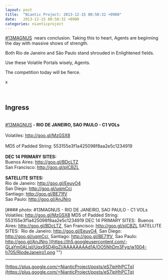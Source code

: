 ```yaml
---
layout: post
title:  "Niantic Project: 2013-12-15 00:50:32 +0900"
date:   2013-12-15 00:50:32 +0900
categories: nianticproject
---
```

[#13MAGNUS](https://plus.google.com/s/%2313MAGNUS "")  nears conclusion. Taking this to heart, Agents are beginning the day with massive shows of strength.

Both Rio de Janeiro and São Paulo stand shrouded in Enlightened fields.

Use these Volatile Portals wisely, Agents.

The competition today will be fierce.

x<div class="shared"><br /><h2>Ingress</h2><br /><a rel="nofollow" class="ot-hashtag" href="https://plus.google.com/s/%2313MAGNUS">#13MAGNUS</a> <b>- RIO DE JANEIRO, SAO PAULO - C1 VOLs</b><br /><br />Volatiles: <a href="http://goo.gl/MzGSX8" class="ot-anchor">http://goo.gl/MzGSX8</a><br /><br />MD5 of Padded String: 553155e3f1a425098f8aa2e5c1234919<br /><br /><b>DEC 14 PRIMARY SITES:</b> <br />Buenos Aires: <a href="http://goo.gl/BDcLTZ" class="ot-anchor">http://goo.gl/BDcLTZ</a> <br />San Francisco: <a href="http://goo.gl/plCBZL" class="ot-anchor">http://goo.gl/plCBZL</a><br /><br /><b>SATELLITE SITES:</b> <br />Rio de Janeiro: <a href="http://goo.gl/EeuyO4" class="ot-anchor">http://goo.gl/EeuyO4</a> <br />San Diego: <a href="http://goo.gl/uqmCci" class="ot-anchor">http://goo.gl/uqmCci</a> <br />Santiago: <a href="http://goo.gl/BE71fV" class="ot-anchor">http://goo.gl/BE71fV</a> <br />Sao Paulo: <a href="http://goo.gl/AnJNro" class="ot-anchor">http://goo.gl/AnJNro</a> <br /><br /></div>
[#### photo: #13MAGNUS - RIO DE JANEIRO, SAO PAULO - C1 VOLs
Volatiles: http://goo.gl/MzGSX8
MD5 of Padded String: 553155e3f1a425098f8aa2e5c1234919
DEC 14 PRIMARY SITES: 
Buenos Aires: http://goo.gl/BDcLTZ 
San Francisco: http://goo.gl/plCBZL
SATELLITE SITES: 
Rio de Janeiro: http://goo.gl/EeuyO4 
San Diego: http://goo.gl/uqmCci 
Santiago: http://goo.gl/BE71fV 
Sao Paulo: http://goo.gl/AnJNro ](https://lh5.googleusercontent.com/-QLaYm0ALisI/Uqx9SD4IgZI/AAAAAAAAd1A/OO5NhDm3Fyg/w1004-h705/RiodeJaneiro1.png "")
- - -
[https://plus.google.com/+NianticProject/posts/eS7ipHhPCTq](https://plus.google.com/+NianticProject/posts/eS7ipHhPCTq)
